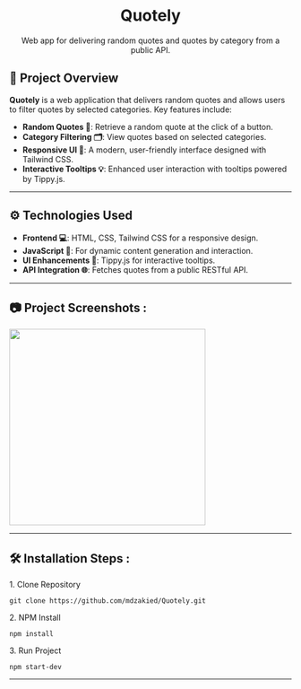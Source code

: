 <h1 align="center" id="title">Quotely</h1>

<p align="center" id="description">Web app for delivering random quotes and quotes by category from a public API.</p>

## 🌟 Project Overview

**Quotely** is a web application that delivers random quotes and allows users to filter quotes by selected categories. Key features include:

- **Random Quotes 💬**: Retrieve a random quote at the click of a button.
- **Category Filtering 🗂️**: View quotes based on selected categories.
- **Responsive UI 📱**: A modern, user-friendly interface designed with Tailwind CSS.
- **Interactive Tooltips 💡**: Enhanced user interaction with tooltips powered by Tippy.js.

---

## ⚙️ Technologies Used

- **Frontend 💻**: HTML, CSS, Tailwind CSS for a responsive design.
- **JavaScript 🤖**: For dynamic content generation and interaction.
- **UI Enhancements 🎨**: Tippy.js for interactive tooltips.
- **API Integration 🌐**: Fetches quotes from a public RESTful API.

---

<h2>📷 Project Screenshots :</h2>

<img src="https://user-images.githubusercontent.com/87967665/142656087-a21b2870-33a4-4cab-b6b3-f61b3c7bb579.png" border="0" width="350">

---

<h2>🛠️ Installation Steps :</h2>

<p>1. Clone Repository</p>

```
git clone https://github.com/mdzakied/Quotely.git
```

<p>2. NPM Install</p>

```
npm install
```

<p>3. Run Project</p>

```
npm start-dev
```
  
---
